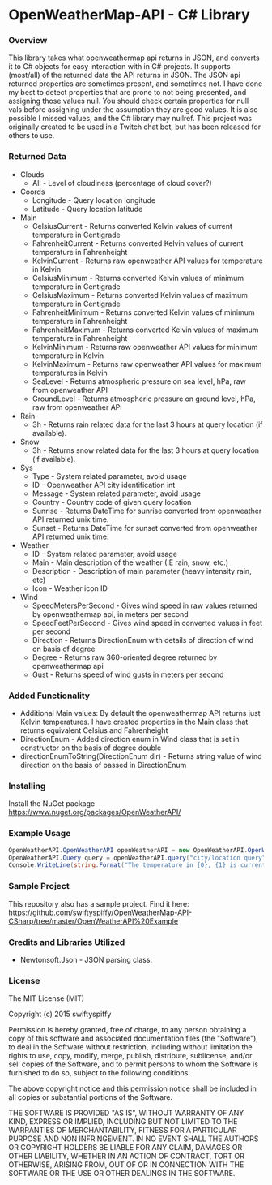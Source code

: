 # OpenWeatherMap-API - C# Library
### Overview
This library takes what openweathermap api returns in JSON, and converts it to C# objects for easy interaction with in C# projects.  It supports (most/all) of the returned data the API returns in JSON. The JSON api returned properties are sometimes present, and sometimes not.  I have done my best to detect properties that are prone to not being presented, and assigning those values null.  You should check certain properties for null vals before assigning under the assumption they are good values.  It is also possible I missed values, and the C# library may nullref.  This project was originally created to be used in a Twitch chat bot, but has been released for others to use.

### Returned Data
- Clouds
  * All - Level of cloudiness (percentage of cloud cover?)
- Coords
  * Longitude - Query location longitude
  * Latitude - Query location latitude
- Main
  * CelsiusCurrent - Returns converted Kelvin values of current temperature in Centigrade
  * FahrenheitCurrent - Returns converted Kelvin values of current temperature in Fahrenheight
  * KelvinCurrent - Returns raw openweather API values for temperature in Kelvin
  * CelsiusMinimum - Returns converted Kelvin values of minimum temperature in Centigrade
  * CelsiusMaximum - Returns converted Kelvin values of maximum temperature in Centigrade
  * FahrenheitMinimum - Returns converted Kelvin values of minimum temperature in Fahrenheight
  * FahrenheitMaximum - Returns converted Kelvin values of maximum temperature in Fahrenheight
  * KelvinMinimum - Returns raw openweather API values for minimum temperature in Kelvin
  * KelvinMaximum - Returns raw openweather API values for maximum temperatures in Kelvin
  * SeaLevel - Returns atmospheric pressure on sea level, hPa, raw from openweather API
  * GroundLevel - Returns atmospheric pressure on ground level, hPa, raw from openweather API
- Rain
  * 3h - Returns rain related data for the last 3 hours at query location (if available).
- Snow
  * 3h - Returns snow related data for the last 3 hours at query location (if available).
- Sys
  * Type - System related parameter, avoid usage
  * ID - Openweather API city identification int
  * Message - System related parameter, avoid usage
  * Country - Country code of given query location
  * Sunrise - Returns DateTime for sunrise converted from openweather API returned unix time.
  * Sunset - Returns DateTime for sunset converted from openweather API returned unix time.
- Weather
  * ID - System related parameter, avoid usage
  * Main - Main description of the weather (IE rain, snow, etc.)
  * Description - Description of main parameter (heavy intensity rain, etc)
  * Icon - Weather icon ID
- Wind
  * SpeedMetersPerSecond -  Gives wind speed in raw values returned by openweathermap api, in meters per second
  * SpeedFeetPerSecond - Gives wind speed in converted values in feet per second
  * Direction - Returns DirectionEnum with details of direction of wind on basis of degree
  * Degree - Returns raw 360-oriented degree returned by openweathermap api
  * Gust - Returns speed of wind gusts in meters per second
### Added Functionality
- Additional Main values:  By default the openweathermap API returns just Kelvin temperatures.  I have created properties in the Main class that returns equivalent Celsius and Fahrenheight
- DirectionEnum - Added direction enum in Wind class that is set in constructor on the basis of degree double
- directionEnumToString(DirectionEnum dir) - Returns string value of wind direction on the basis of passed in DirectionEnum

### Installing
Install the NuGet package https://www.nuget.org/packages/OpenWeatherAPI/

### Example Usage
```csharp
OpenWeatherAPI.OpenWeatherAPI openWeatherAPI = new OpenWeatherAPI.OpenWeatherAPI("my open weather api key");
OpenWeatherAPI.Query query = openWeatherAPI.query("city/location query");
Console.WriteLine(string.Format("The temperature in {0}, {1} is currently {2} °F", query.Name,query.Sys.Country, query.Main.Temperature.FahrenheitCurrent));
```

### Sample Project
This repository also has a sample project. Find it here: https://github.com/swiftyspiffy/OpenWeatherMap-API-CSharp/tree/master/OpenWeatherAPI%20Example

### Credits and Libraries Utilized
- Newtonsoft.Json - JSON parsing class. 

### License
The MIT License (MIT)

Copyright (c) 2015 swiftyspiffy

Permission is hereby granted, free of charge, to any person obtaining a copy of this software and associated documentation files (the "Software"), to deal in the Software without restriction, including without limitation the rights to use, copy, modify, merge, publish, distribute, sublicense, and/or sell copies of the Software, and to permit persons to whom the Software is furnished to do so, subject to the following conditions:

The above copyright notice and this permission notice shall be included in all copies or substantial portions of the Software.

THE SOFTWARE IS PROVIDED "AS IS", WITHOUT WARRANTY OF ANY KIND, EXPRESS OR IMPLIED, INCLUDING BUT NOT LIMITED TO THE WARRANTIES OF MERCHANTABILITY, FITNESS FOR A PARTICULAR PURPOSE AND NON INFRINGEMENT. IN NO EVENT SHALL THE AUTHORS OR COPYRIGHT HOLDERS BE LIABLE FOR ANY CLAIM, DAMAGES OR OTHER LIABILITY, WHETHER IN AN ACTION OF CONTRACT, TORT OR OTHERWISE, ARISING FROM, OUT OF OR IN CONNECTION WITH THE SOFTWARE OR THE USE OR OTHER DEALINGS IN THE SOFTWARE.
